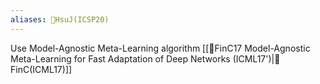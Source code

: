 ```yaml
---
aliases: 🔬HsuJ(ICSP20)
---
```


Use Model-Agnostic Meta-Learning algorithm [[🔬FinC17 Model-Agnostic Meta-Learning for Fast Adaptation of Deep Networks (ICML17')|🔬FinC(ICML17)]]


